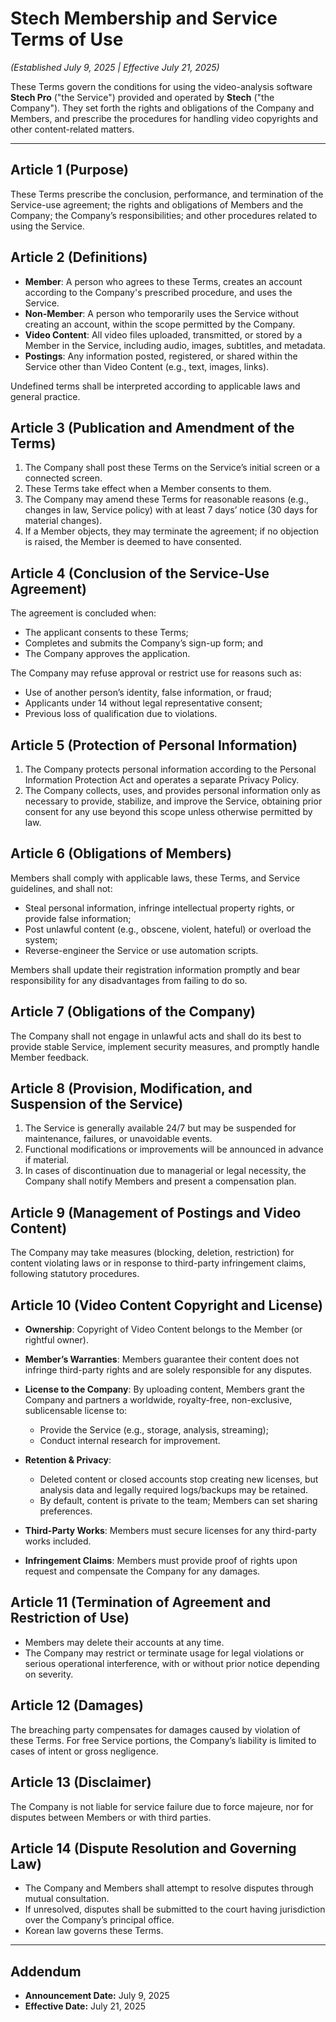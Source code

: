 # Stech Membership and Service Terms of Use

*(Established July 9, 2025 | Effective July 21, 2025)*

These Terms govern the conditions for using the video-analysis software **Stech Pro** ("the Service") provided and operated by **Stech** ("the Company"). They set forth the rights and obligations of the Company and Members, and prescribe the procedures for handling video copyrights and other content-related matters.

---

## Article 1 (Purpose)

These Terms prescribe the conclusion, performance, and termination of the Service-use agreement; the rights and obligations of Members and the Company; the Company’s responsibilities; and other procedures related to using the Service.

## Article 2 (Definitions)

* **Member**: A person who agrees to these Terms, creates an account according to the Company's prescribed procedure, and uses the Service.
* **Non-Member**: A person who temporarily uses the Service without creating an account, within the scope permitted by the Company.
* **Video Content**: All video files uploaded, transmitted, or stored by a Member in the Service, including audio, images, subtitles, and metadata.
* **Postings**: Any information posted, registered, or shared within the Service other than Video Content (e.g., text, images, links).

Undefined terms shall be interpreted according to applicable laws and general practice.

## Article 3 (Publication and Amendment of the Terms)

1. The Company shall post these Terms on the Service’s initial screen or a connected screen.
2. These Terms take effect when a Member consents to them.
3. The Company may amend these Terms for reasonable reasons (e.g., changes in law, Service policy) with at least 7 days’ notice (30 days for material changes).
4. If a Member objects, they may terminate the agreement; if no objection is raised, the Member is deemed to have consented.

## Article 4 (Conclusion of the Service-Use Agreement)

The agreement is concluded when:

* The applicant consents to these Terms;
* Completes and submits the Company’s sign-up form; and
* The Company approves the application.

The Company may refuse approval or restrict use for reasons such as:

* Use of another person’s identity, false information, or fraud;
* Applicants under 14 without legal representative consent;
* Previous loss of qualification due to violations.

## Article 5 (Protection of Personal Information)

1. The Company protects personal information according to the Personal Information Protection Act and operates a separate Privacy Policy.
2. The Company collects, uses, and provides personal information only as necessary to provide, stabilize, and improve the Service, obtaining prior consent for any use beyond this scope unless otherwise permitted by law.

## Article 6 (Obligations of Members)

Members shall comply with applicable laws, these Terms, and Service guidelines, and shall not:

* Steal personal information, infringe intellectual property rights, or provide false information;
* Post unlawful content (e.g., obscene, violent, hateful) or overload the system;
* Reverse-engineer the Service or use automation scripts.

Members shall update their registration information promptly and bear responsibility for any disadvantages from failing to do so.

## Article 7 (Obligations of the Company)

The Company shall not engage in unlawful acts and shall do its best to provide stable Service, implement security measures, and promptly handle Member feedback.

## Article 8 (Provision, Modification, and Suspension of the Service)

1. The Service is generally available 24/7 but may be suspended for maintenance, failures, or unavoidable events.
2. Functional modifications or improvements will be announced in advance if material.
3. In cases of discontinuation due to managerial or legal necessity, the Company shall notify Members and present a compensation plan.

## Article 9 (Management of Postings and Video Content)

The Company may take measures (blocking, deletion, restriction) for content violating laws or in response to third-party infringement claims, following statutory procedures.

## Article 10 (Video Content Copyright and License)

* **Ownership**: Copyright of Video Content belongs to the Member (or rightful owner).
* **Member’s Warranties**: Members guarantee their content does not infringe third-party rights and are solely responsible for any disputes.
* **License to the Company**: By uploading content, Members grant the Company and partners a worldwide, royalty-free, non-exclusive, sublicensable license to:

  * Provide the Service (e.g., storage, analysis, streaming);
  * Conduct internal research for improvement.
* **Retention & Privacy**:

  * Deleted content or closed accounts stop creating new licenses, but analysis data and legally required logs/backups may be retained.
  * By default, content is private to the team; Members can set sharing preferences.
* **Third-Party Works**: Members must secure licenses for any third-party works included.
* **Infringement Claims**: Members must provide proof of rights upon request and compensate the Company for any damages.

## Article 11 (Termination of Agreement and Restriction of Use)

* Members may delete their accounts at any time.
* The Company may restrict or terminate usage for legal violations or serious operational interference, with or without prior notice depending on severity.

## Article 12 (Damages)

The breaching party compensates for damages caused by violation of these Terms. For free Service portions, the Company’s liability is limited to cases of intent or gross negligence.

## Article 13 (Disclaimer)

The Company is not liable for service failure due to force majeure, nor for disputes between Members or with third parties.

## Article 14 (Dispute Resolution and Governing Law)

* The Company and Members shall attempt to resolve disputes through mutual consultation.
* If unresolved, disputes shall be submitted to the court having jurisdiction over the Company’s principal office.
* Korean law governs these Terms.

---

## Addendum

* **Announcement Date:** July 9, 2025
* **Effective Date:** July 21, 2025
